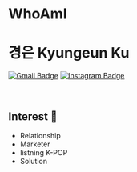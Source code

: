 # WhoAmI

# 경은 Kyungeun Ku


[![Gmail Badge](https://img.shields.io/badge/Gmail-d14836?style=flat-square&logo=Gmail&logoColor=white&link=mailto:kukyungeun27@gmail.com)](mailto:kukyungeun27@gmail.com)
[![Instagram Badge](https://img.shields.io/badge/-Instagram-dd2a7b?style=flat-square&logo=instagram&logoColor=white&link=https://www.instagram.com/delight_k.e/)](https://www.instagram.com/delight_k.e/) 


<br>

## Interest 👀
- Relationship
- Marketer
- listning K-POP
- Solution
